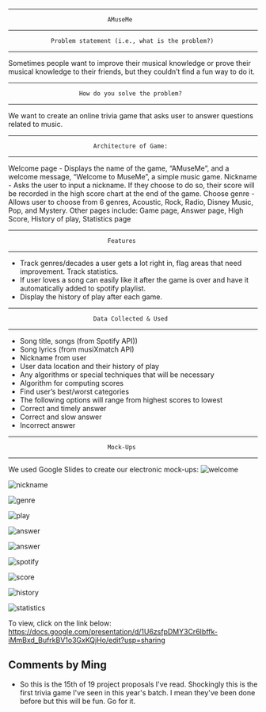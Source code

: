 -------------------------------------------------------------------------------
								
								AMuseMe 

-------------------------------------------------------------------------------
				Problem statement (i.e., what is the problem?)
-------------------------------------------------------------------------------

Sometimes people want to improve their musical knowledge or prove their 
musical knowledge to their friends, but they couldn’t find a fun way to do it.

-------------------------------------------------------------------------------
						How do you solve the problem?
-------------------------------------------------------------------------------

We want to create an online trivia game that asks user to answer questions
related to music.

-------------------------------------------------------------------------------
							Architecture of Game: 
-------------------------------------------------------------------------------

Welcome page - Displays the name of the game, “AMuseMe”, and a welcome 
message, “Welcome to MuseMe”, a simple music game.
Nickname - Asks the user to input a nickname. If they choose to do so, their 
score will be recorded in the high score chart at the end of the game.
Choose genre - Allows user to choose from 6 genres, Acoustic, Rock, Radio, 
Disney Music, Pop, and Mystery.
Other pages include:
Game page, Answer page, High Score, History of play, Statistics page

-------------------------------------------------------------------------------
								Features
-------------------------------------------------------------------------------

- Track genres/decades a user gets a lot right in, flag areas that need 
improvement. Track statistics.
- If user loves a song can easily like it after the game is over and have it 
automatically added to spotify playlist.
- Display the history of play after each game. 

-------------------------------------------------------------------------------
							Data Collected & Used
-------------------------------------------------------------------------------

- Song title, songs (from Spotify API))
- Song lyrics (from musiXmatch API)
- Nickname from user 
- User data location and their history of play
- Any algorithms or special techniques that will be necessary
- Algorithm for computing scores
- Find user’s best/worst categories
- The following options will range from highest scores to lowest
- Correct and timely answer
- Correct and slow answer
- Incorrect answer

-------------------------------------------------------------------------------
								Mock-Ups
-------------------------------------------------------------------------------

We used Google Slides to create our electronic mock-ups:
![welcome](/src/assets/images/welcome.jpg?raw=true "Welcome Page")

![nickname](/src/assets/images/nickname.jpg?raw=true "Nickname Page")

![genre](/src/assets/images/genre.jpg?raw=true "Genre Page")

![play](/src/assets/images/play.jpg?raw=true "Play Round")

![answer](/src/assets/images/answer1.jpg?raw=true "Answer One")

![answer](/src/assets/images/answer2.jpg?raw=true "Answer Two")

![spotify](/src/assets/images/spotify.jpg?raw=true "Spotify Page")

![score](/src/assets/images/high_score.jpg?raw=true "High Score Page")

![history](/src/assets/images/history.jpg?raw=true "History of Play")

![statistics](/src/assets/images/statistics.jpg?raw=true "Statistics")


To view, click on the link below:
https://docs.google.com/presentation/d/1U6zsfpDMY3Cr6Ibffk-iMmBxd_BufrkBV1o3GxKQjHo/edit?usp=sharing

## Comments by Ming
* So this is the 15th of 19 project proposals I've read.  Shockingly this is the first trivia game I've seen in this year's batch.  I mean they've been done before but this will be fun.  Go for it.
